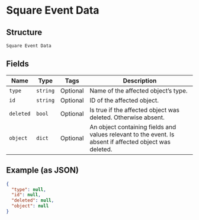 
# Square Event Data

## Structure

`Square Event Data`

## Fields

| Name | Type | Tags | Description |
|  --- | --- | --- | --- |
| `type` | `string` | Optional | Name of the affected object’s type. |
| `id` | `string` | Optional | ID of the affected object. |
| `deleted` | `bool` | Optional | Is true if the affected object was deleted. Otherwise absent. |
| `object` | `dict` | Optional | An object containing fields and values relevant to the event. Is absent if affected object was deleted. |

## Example (as JSON)

```json
{
  "type": null,
  "id": null,
  "deleted": null,
  "object": null
}
```

